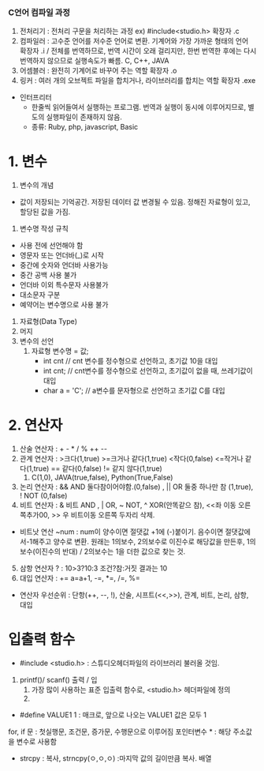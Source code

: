 ### C언어 컴파일 과정
1. 전처리기 : 전처리 구문을 처리하는 과정 ex) #include<studio.h> 확장자 .c
2. 컴파일러 : 고수준 언어를 저수준 언어로 변환. 기계어와 가장 가까운 형태의 언어 확장자 .i / 전체를 번역하므로, 번역 시간이 오래 걸리지만, 한번 번역한 후에는 다시 번역하지 않으므로 실행속도가 빠름. C, C++, JAVA
3. 어셈블러 : 완전히 기계어로 바꾸어 주는 역할 확장자 .o
4. 링커 : 여러 개의 오브젝트 파일을 합치거나, 라이브러리를 합치는 역할 확장자 .exe
- 인터프리터
  - 한줄씩 읽어들여서 실행하는 프로그램. 번역과 실행이 동시에 이루어지므로, 별도의 실행파일이 존재하지 않음.
  - 종류: Ruby, php, javascript, Basic

# 1. 변수
   1) 변수의 개념
   - 값이 저장되는 기억공간. 저장된 데이터 값 변경될 수 있음. 정해진 자료형이 있고, 할당된 값을 가짐.
   1) 변수명 작성 규칙
   - 사용 전에 선언해야 함
   - 영문자 또는 언더바(_)로 시작
   - 중간에 숫자와 언더바 사용가능
   - 중간 공백 사용 불가
   - 언더바 이외 특수문자 사용불가
   - 대소문자 구분
   - 예약어는 변수명으로 사용 불가
   1) 자료형(Data Type)
   2) 머지
   3) 변수의 선언
      1) 자료형 변수명 = 값;
           - int cnt // cnt 변수를 정수형으로 선언하고, 초기값 10을 대입
           - int cnt; // cnt변수를 정수형으로 선언하고, 초기값이 없을 때, 쓰레기값이 대입
           - char a = 'C'; // a변수를 문자형으로 선언하고 초기값 C를 대입

# 2. 연산자
   1) 산술 연산자 : + - * / % ++ --
   2) 관계 연산자 : >크다(1,true) >=크거나 같다(1,true) <작다(0,false) <=작거나 같다(1,true) == 같다(0,false) != 같지 않다(1,true)
      1) C(1,0), JAVA(true,false), Python(True,False)
   3) 논리 연산자 : && AND 둘다참이어야함.(0,false) , || OR 둘중 하나만 참 (1,true), ! NOT (0,false)
   4) 비트 연산자 : & 비트 AND , | OR, ~ NOT, ^ XOR(안똑같으 참), <<좌 이동 오른쪽추가00, >> 우 비트이동 오른쪽 두자리 삭제.
   - 비트낫 연산 ~num : num이 양수이면 절댓값 +1에 (-)붙이기. 음수이면 절댓값에서-1해주고 양수로 변환. 원래는 1의보수, 2의보수로 이진수로 해당값을 만든후, 1의보수(이진수의 반대) / 2의보수는 1을 더한 값으로 찾는 것.
   5) 삼항 연산자 ? : 10>3?10:3 조건?참:거짓 결과는 10
   6) 대입 연산자 : += a=a+1, -=, *=, /=, %=
  - 연산자 우선순위 : 단항(++, --, !), 산술, 시프트(<<,>>), 관계, 비트, 논리, 삼항, 대입

# 입출력 함수
- #include <studio.h> : 스튜디오헤더파일의 라이브러리 불러올 것임.
1) printf()/ scanf() 출력 / 입
   1) 가장 많이 사용하는 표준 입출력 함수로, <studio.h> 헤더파일에 정의
   2) 

- #define VALUE1 1 : 매크로, 앞으로 나오는 VALUE1 값은 모두 1  


for, if 문 : 첫실행문, 조건문, 증가문, 수행문으로 이루어짐
포인터변수 * : 해당 주소값을 변수로 사용함
- strcpy : 복사, strncpy(ㅇ,ㅇ,ㅇ) :마지막 값의 길이만큼 복사. 
배열 